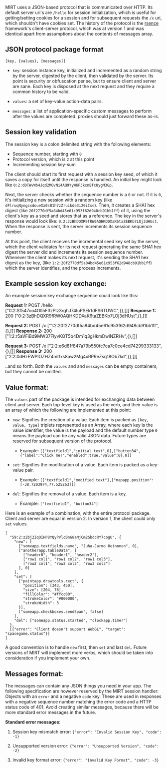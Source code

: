 
MIRT uses a JSON-based protocol that is communicated over HTTP. Its default server uri's are `/hello` for session initialization, which is useful for getting/setting cookies for a session and for subsequent requests the `/x` uri, which shouldn't have cookies set. The history of the protocol is the [rsence](https://github.com/rsence/rsence) framework's client-server protocol, which was at version 1 and was identical apart from assumptions about the contents of messages array.


JSON protocol package format
----------------------------

`[key, {values}, [messages]]`

* `key`: session instance key, initialized and incremented as a random string by the server, digested by the client, then validated by the server. Its point is security or obfuscation per se, but to ensure client and server are sane. Each key is disposed at the next request and they require a common history to be valid.

* `values`: a set of key-value action-data pairs.

* `messages`: a list of application-specific custom messages to perform after the values are completed. proxies should just forward these as-is.


Session key validation
----------------------

The session key is a colon delimited string with the following elements:

 - Sequence number, starting with `0`
 - Protocol version, which is `2` at this point
 - Incrementing session key-sum

The client should start its first request with a session key seed, of which it saves a copy for itself until the response is handled. An initial key might look like `0:2:dOTWvWb4Jqd2MOvNi4AQ9YyWKF3kxnBfcUygM3Gp`.

Next, the server checks whether the sequence number is a `0` or not. If it is `0`, it's initializing a new session with a random key (like `dFlruqNyngzxdoueXa0s81h7zZruikde3i20iIse`). Then, it creates a SHA1 hex digest (like `20f2770df5a84bd45e61c953f62d948cb91bb1ff`) of it, using the client's key as a seed and stores that as a reference. The key in the server's response would look like: `0:2:3zBhDQXR9fRW0AQHKDDXaK6taZEBKb7LOj3dHUst`. When the response is sent, the server increments its session sequence number.

At this point, the client receives the incremental seed key set by the server, which the client validates for its next request generating the same SHA1 hex digest the server did and increments its session sequence number. Whenever the client makes its next request, it's sending the SHA1 hex digest as the key, (like `1:2:20f2770df5a84bd45e61c953f62d948cb91bb1ff`) which the server identifies, and the process increments.


Example session key exchange:
-----------------------------

An example session key exchange sequence could look like this:

**Request 1:**
    POST /hello
    ["0:2:Sf547oo4OIl5F3zPIz3rghJ74IuPSEk1dFS6TUWC",{},[]]
**Response 1:**
    200
    ["0:2:3zBhDQXR9fRW0AQHKDDXaK6taZEBKb7LOj3dHUst",{},[]]

**Request 2:**
    POST /x
    ["1:2:20f2770df5a84bd45e61c953f62d948cb91bb1ff",{},[]]
**Response 2:**
    200
    ["1:2:r5aVFiBd9MW37FlyvKQT5b4Dm1q3gHkmDwlNZRHv",{},[]]

**Request 3:**
    POST /x
    ["2:2:e6d81f847a79b550fc7ca7c0ce4cd74299333133",{},[]]
**Response 3:**
    200
    ["2:2:0dHzEWPIOZHZ4mI1xs8aw2Mg4xRPReZsq18Ob7kd",{},[]]

..and so forth. Both the `values` and  and `messages` can be empty containers, but they cannot be omitted.


Value format:
-------------

The `values` part of the package is intended for exchanging data between client and server. Each top-level key is used as the verb, and their value is an array of which the following are implemented at this point:

- `new`: Signifies the creation of a value. Each item is packed as `[key, value, type]` triplets represented as an Array, where each key is the value identifier, the value is the payload and the default number type `0` means the payload can be any valid JSON data. Future types are reserved for subsequent version of the protocol.
    - Example: `[["textfield1","initial text",0],["button34",{"label":"Click me!","enabled":true,"value":0},0]]`


- `set`: Signifies the modification of a value. Each item is packed as a key-value pair.
    - Example: `[["textfield1","modified text"],["mapapp.position":[-38.7203974,77.525263]]]`


- `del`: Signifies the removal of a value. Each item is a key.
    - Example: `["textfield1", "button34"]`

Here is an example of a combination, with the entire protocol package. Client and server are equal in version 2. In version 1, the client could only `set` values.

    [
      "59:2:z2bj2IqOIHP8YQyPVlcBnG8aNjCm2SbdcRY7cogU", {
        "new": [
          ["someapp.textfields.name", "Juha-Jarmo Heinonen", 0],
          ["anotherapp.tableData", [
            ["header0", "header1", "header2"],
            ["row1 col1", "row1 col2", "row1 col3"],
            ["row2 col1", "row2 col2", "row2 col3"]
          ], 0]
        ],
        "set": [
          ["paintapp.drawtools.rect", {
            "position": [343, 450],
            "size": [204, 78],
            "fillColor": "#ffcc00",
            "strokeColor": "#000000",
            "strokeWidth": 3
          }],
          ["someapp.checkboxes.sendSpam", false]
        ],
        "del": ["someapp.status.started", "clockapp.timer"]
      },
      [{"error": "Client doesn't support WebGL", "target": "spacegame.status"}]
    ]

A good convention is to handle `new` first, then `set` and last `del`. Future versions of MIRT will implement more verbs, which should be taken into consideration if you implement your own.


Messages format:
----------------

The messages can contain any JSON things you need in your app. The following specification are however reserved by the MIRT session handler: Objects with an `error` and a negative `code` key. These are used in responses with a negative sequence number matching the error code and a HTTP status code of 401. Avoid creating similar messages, because there will be more standard error messages in the future.

**Standard error messages**:

1. Session key mismatch error:
    `{"error": "Invalid Session Key", "code": -1}`

2. Unsupported version error:
    `{"error": "Unsupported Version", "code": -2}`

3. Invalid key format error:
    `{"error": "Invalid Key Format", "code": -3}`
